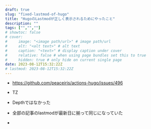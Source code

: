 ```yaml
---
draft: true
slug: "fixed-lastmod-of-hugo"
title: "HugoのLastmodが正しく表示されるためにやったこと"
description: ""
tags: ["","",""]
# showtoc: false
# cover:
#     image: "<image path/url>" # image path/url
#     alt: "<alt text>" # alt text
#     caption: "<text>" # display caption under cover
#     relative: false # when using page bundles set this to true
#     hidden: true # only hide on current single page
date: 2023-08-12T15:32:22Z
# lastmod: 2023-08-12T15:32:22Z
---
```


- https://github.com/peaceiris/actions-hugo/issues/496
- TZ

- Depthではなかった
- 全部の記事のlastmodが最新日に揃って同じになっていた
- 